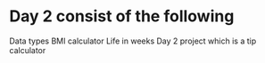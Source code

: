 # Day 2 consist of the following
Data types
BMI calculator
Life in weeks
Day 2 project which is a tip calculator
